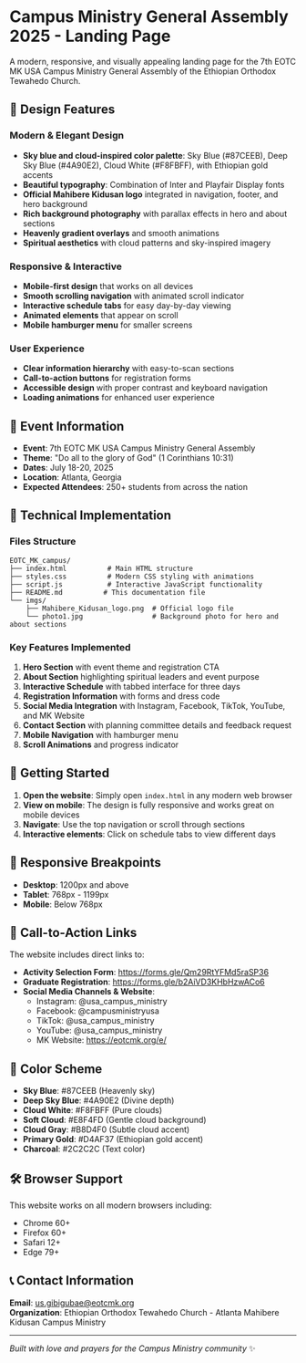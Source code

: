 # Campus Ministry General Assembly 2025 - Landing Page

A modern, responsive, and visually appealing landing page for the 7th EOTC MK USA Campus Ministry General Assembly of the Ethiopian Orthodox Tewahedo Church.

## 🎨 Design Features

### Modern & Elegant Design
- **Sky blue and cloud-inspired color palette**: Sky Blue (#87CEEB), Deep Sky Blue (#4A90E2), Cloud White (#F8FBFF), with Ethiopian gold accents
- **Beautiful typography**: Combination of Inter and Playfair Display fonts
- **Official Mahibere Kidusan logo** integrated in navigation, footer, and hero background
- **Rich background photography** with parallax effects in hero and about sections
- **Heavenly gradient overlays** and smooth animations
- **Spiritual aesthetics** with cloud patterns and sky-inspired imagery

### Responsive & Interactive
- **Mobile-first design** that works on all devices
- **Smooth scrolling navigation** with animated scroll indicator
- **Interactive schedule tabs** for easy day-by-day viewing
- **Animated elements** that appear on scroll
- **Mobile hamburger menu** for smaller screens

### User Experience
- **Clear information hierarchy** with easy-to-scan sections
- **Call-to-action buttons** for registration forms
- **Accessible design** with proper contrast and keyboard navigation
- **Loading animations** for enhanced user experience

## 📅 Event Information

- **Event**: 7th EOTC MK USA Campus Ministry General Assembly
- **Theme**: "Do all to the glory of God" (1 Corinthians 10:31)
- **Dates**: July 18-20, 2025
- **Location**: Atlanta, Georgia
- **Expected Attendees**: 250+ students from across the nation

## 🔧 Technical Implementation

### Files Structure
```
EOTC_MK_campus/
├── index.html          # Main HTML structure
├── styles.css          # Modern CSS styling with animations
├── script.js           # Interactive JavaScript functionality
├── README.md          # This documentation file
└── imgs/
    ├── Mahibere_Kidusan_logo.png  # Official logo file
    └── photo1.jpg                 # Background photo for hero and about sections
```

### Key Features Implemented
1. **Hero Section** with event theme and registration CTA
2. **About Section** highlighting spiritual leaders and event purpose
3. **Interactive Schedule** with tabbed interface for three days
4. **Registration Information** with forms and dress code
5. **Social Media Integration** with Instagram, Facebook, TikTok, YouTube, and MK Website
6. **Contact Section** with planning committee details and feedback request
7. **Mobile Navigation** with hamburger menu
8. **Scroll Animations** and progress indicator

## 🚀 Getting Started

1. **Open the website**: Simply open `index.html` in any modern web browser
2. **View on mobile**: The design is fully responsive and works great on mobile devices
3. **Navigate**: Use the top navigation or scroll through sections
4. **Interactive elements**: Click on schedule tabs to view different days

## 📱 Responsive Breakpoints

- **Desktop**: 1200px and above
- **Tablet**: 768px - 1199px
- **Mobile**: Below 768px

## 🎯 Call-to-Action Links

The website includes direct links to:
- **Activity Selection Form**: https://forms.gle/Qm29RtYFMd5raSP36
- **Graduate Registration**: https://forms.gle/b2AiVD3KHbHzwACo6
- **Social Media Channels & Website**: 
  - Instagram: @usa_campus_ministry
  - Facebook: @campusministryusa
  - TikTok: @usa_campus_ministry
  - YouTube: @usa_campus_ministry
  - MK Website: https://eotcmk.org/e/

## 🎨 Color Scheme

- **Sky Blue**: #87CEEB (Heavenly sky)
- **Deep Sky Blue**: #4A90E2 (Divine depth)
- **Cloud White**: #F8FBFF (Pure clouds)
- **Soft Cloud**: #E8F4FD (Gentle cloud background)
- **Cloud Gray**: #B8D4F0 (Subtle cloud accent)
- **Primary Gold**: #D4AF37 (Ethiopian gold accent)
- **Charcoal**: #2C2C2C (Text color)

## 🛠️ Browser Support

This website works on all modern browsers including:
- Chrome 60+
- Firefox 60+
- Safari 12+
- Edge 79+

## 📞 Contact Information

**Email**: us.gibigubae@eotcmk.org  
**Organization**: Ethiopian Orthodox Tewahedo Church - Atlanta Mahibere Kidusan Campus Ministry

---

*Built with love and prayers for the Campus Ministry community* ✨ 